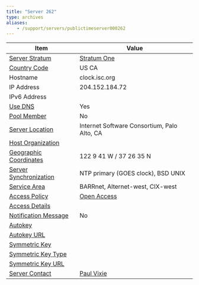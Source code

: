 ```yaml
---
title: "Server 262"
type: archives
aliases:
    - /support/servers/publictimeserver000262
---
```


| Item | Value |
| ----- | ----- |
| [Server Stratum](/support/servers/serverstratum) | [Stratum One](/support/servers/stratumonetimeservers) |
| [Country Code](/support/servers/countrycode) | US CA |
| Hostname |  clock.isc.org |
| IP Address |  204.152.184.72 |
| IPv6 Address | |
| [Use DNS](/support/servers/usedns) | Yes |
| [Pool Member](/support/servers/poolmember) | No |
| [Server Location](/support/servers/serverlocation) |  Internet Software Consortium, Palo Alto, CA |
| [Host Organization](/support/servers/hostorganization) | |
| [ Geographic Coordinates](/support/servers/geographiccoordinates) |  122 9 41 W / 37 26 35 N |
| [Server Synchronization](/support/servers/serversynchronization) |  NTP primary (GOES clock), BSD UNIX  |
| [Service Area](/support/servers/servicearea) |  BARRnet, Alternet-west, CIX-west  |
| [Access Policy](/support/servers/accesspolicy) | [Open Access](/support/servers/openaccess) |
| [Access Details](/support/servers/accessdetails) |  |
| [Notification Message](/support/servers/notificationmessage) | No |
| [Autokey](/support/servers/autokey) |  |
| [Autokey URL](/support/servers/autokeyurl) | |
| [Symmetric Key](/support/servers/symmetrickey) |  |
| [Symmetric Key Type](/support/servers/symmetrickeytype) | |
| [Symmetric Key URL](/support/servers/symmetrickeyurl) | |
| [Server Contact](/support/servers/servercontact) | [Paul Vixie](mailto:paul@vix.com) |